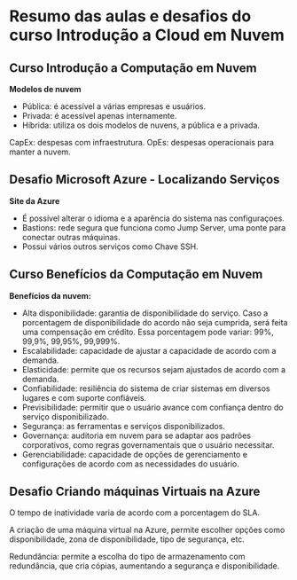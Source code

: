 # Resumo das aulas e desafios do curso Introdução a Cloud em Nuvem

## **Curso Introdução a Computação em Nuvem**

**Modelos de nuvem**
 - Pública: é acessível a várias empresas e usuários.
 - Privada: é acessível apenas internamente.
 - Híbrida: utiliza os dois modelos de nuvens, a pública e a privada.

CapEx: despesas com infraestrutura.
OpEs: despesas operacionais para manter a nuvem.

## **Desafio Microsoft Azure - Localizando Serviços**

**Site da Azure**
- É possível alterar o idioma e a aparência do sistema nas configuraçoes.
- Bastions: rede segura que funciona como Jump Server, uma ponte para conectar outras máquinas.
- Possui vários outros serviços como Chave SSH.

## **Curso Benefícios da Computação em Nuvem**

**Benefícios da nuvem:**
- Alta disponibilidade: garantia de disponibilidade do serviço. Caso a porcentagem de disponibilidade do acordo não seja cumprida, será feita uma compensação em crédito. Essa porcentagem pode variar: 99%, 99,9%, 99,95%, 99,999%.
- Escalabilidade: capacidade de ajustar a capacidade de acordo com a demanda.
- Elasticidade: permite que os recursos sejam ajustados de acordo com a demanda.
- Confiabilidade: resiliência do sistema de criar sistemas em diversos lugares e com suporte confiáveis.
- Previsibilidade: permitir que o usuário avance com confiança dentro do serviço disponibilizado.
- Segurança: as ferramentas e serviços disponibilizados.
- Governança: auditoria em nuvem para se adaptar aos padrões corporativos, como regras governamentais que o usuário necessitar.
- Gerenciabilidade: capacidade de opções de gerenciamento e configurações de acordo com as necessidades do usuário.

## **Desafio Criando máquinas Virtuais na Azure**

O tempo de inatividade varia de acordo com a porcentagem do SLA.

A criação de uma máquina virtual na Azure, permite escolher opções como disponibilidade, zona de disponibilidade, tipo de segurança, etc.

Redundância: permite a escolha do tipo de armazenamento com redundância, que cria cópias, aumentando a segurança e disponibilidade.
